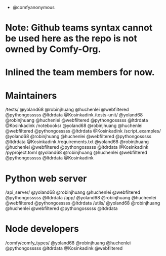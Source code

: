 * @comfyanonymous
# Note: Github teams syntax cannot be used here as the repo is not owned by Comfy-Org.
# Inlined the team members for now.

# Maintainers
/tests/ @yoland68 @robinjhuang @huchenlei @webfiltered @pythongosssss @ltdrdata @Kosinkadink
/tests-unit/ @yoland68 @robinjhuang @huchenlei @webfiltered @pythongosssss @ltdrdata @Kosinkadink
/notebooks/ @yoland68 @robinjhuang @huchenlei @webfiltered @pythongosssss @ltdrdata @Kosinkadink
/script_examples/ @yoland68 @robinjhuang @huchenlei @webfiltered @pythongosssss @ltdrdata @Kosinkadink
/requirements.txt @yoland68 @robinjhuang @huchenlei @webfiltered @pythongosssss @ltdrdata @Kosinkadink
/pyproject.toml @yoland68 @robinjhuang @huchenlei @webfiltered @pythongosssss @ltdrdata @Kosinkadink

# Python web server
/api_server/ @yoland68 @robinjhuang @huchenlei @webfiltered @pythongosssss @ltdrdata
/app/ @yoland68 @robinjhuang @huchenlei @webfiltered @pythongosssss @ltdrdata
/utils/ @yoland68 @robinjhuang @huchenlei @webfiltered @pythongosssss @ltdrdata

# Node developers
/comfy/comfy_types/ @yoland68 @robinjhuang @huchenlei @pythongosssss @ltdrdata @Kosinkadink @webfiltered
